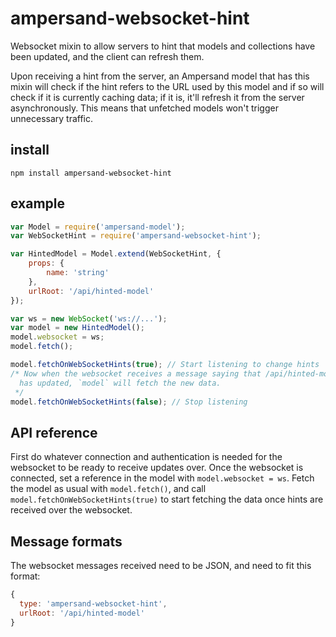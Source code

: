 # ampersand-websocket-hint

Websocket mixin to allow servers to hint that models and collections have
been updated, and the client can refresh them.

Upon receiving a hint from the server, an Ampersand model that has this
mixin will check if the hint refers to the URL used by this model and if
so will check if it is currently caching data; if it is, it'll refresh
it from the server asynchronously. This means that unfetched models won't
trigger unnecessary traffic.

## install

```
npm install ampersand-websocket-hint
```

## example


```javascript
var Model = require('ampersand-model');
var WebSocketHint = require('ampersand-websocket-hint');

var HintedModel = Model.extend(WebSocketHint, {
	props: {
		name: 'string'
	},
	urlRoot: '/api/hinted-model'
});

var ws = new WebSocket('ws://...');
var model = new HintedModel();
model.websocket = ws;
model.fetch();

model.fetchOnWebSocketHints(true); // Start listening to change hints
/* Now when the websocket receives a message saying that /api/hinted-model
  has updated, `model` will fetch the new data.
 */
model.fetchOnWebSocketHints(false); // Stop listening

```

## API reference

First do whatever connection and authentication is needed for the websocket to be ready to receive updates over.
Once the websocket is connected, set a reference in the model with `model.websocket = ws`. Fetch the model as usual with `model.fetch()`,
and call `model.fetchOnWebSocketHints(true)` to start fetching the data once hints are received over the websocket.

## Message formats

The websocket messages received need to be JSON, and need to fit this format:

```javascript
{
  type: 'ampersand-websocket-hint',
  urlRoot: '/api/hinted-model'
}
```
